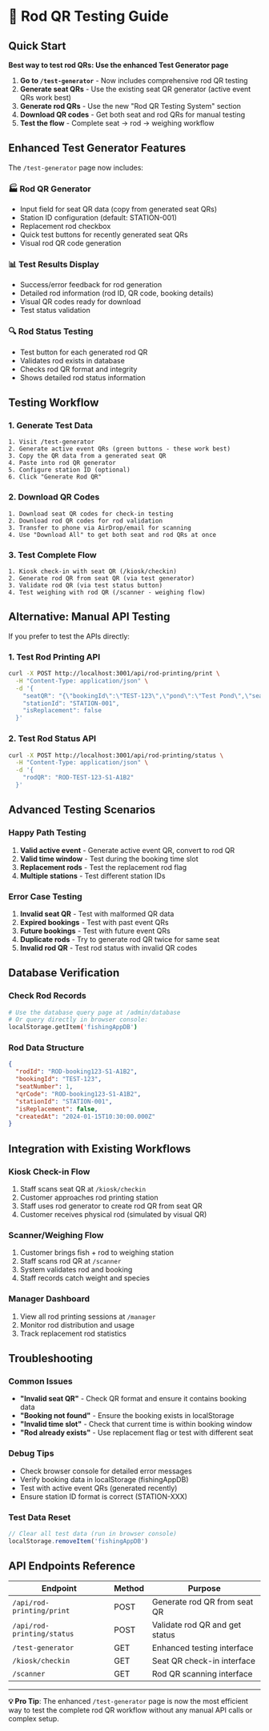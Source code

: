 # 🎣 Rod QR Testing Guide

## Quick Start

**Best way to test rod QRs: Use the enhanced Test Generator page**

1. **Go to `/test-generator`** - Now includes comprehensive rod QR testing
2. **Generate seat QRs** - Use the existing seat QR generator (active event QRs work best)
3. **Generate rod QRs** - Use the new "Rod QR Testing System" section
4. **Download QR codes** - Get both seat and rod QRs for manual testing
5. **Test the flow** - Complete seat → rod → weighing workflow

## Enhanced Test Generator Features

The `/test-generator` page now includes:

### 🏭 Rod QR Generator
- Input field for seat QR data (copy from generated seat QRs)
- Station ID configuration (default: STATION-001)
- Replacement rod checkbox
- Quick test buttons for recently generated seat QRs
- Visual rod QR code generation

### 📊 Test Results Display
- Success/error feedback for rod generation
- Detailed rod information (rod ID, QR code, booking details)
- Visual QR codes ready for download
- Test status validation

### 🔍 Rod Status Testing
- Test button for each generated rod QR
- Validates rod exists in database
- Checks rod QR format and integrity
- Shows detailed rod status information

## Testing Workflow

### 1. Generate Test Data
```
1. Visit /test-generator
2. Generate active event QRs (green buttons - these work best)
3. Copy the QR data from a generated seat QR
4. Paste into rod QR generator
5. Configure station ID (optional)
6. Click "Generate Rod QR"
```

### 2. Download QR Codes
```
1. Download seat QR codes for check-in testing
2. Download rod QR codes for rod validation
3. Transfer to phone via AirDrop/email for scanning
4. Use "Download All" to get both seat and rod QRs at once
```

### 3. Test Complete Flow
```
1. Kiosk check-in with seat QR (/kiosk/checkin)
2. Generate rod QR from seat QR (via test generator)
3. Validate rod QR (via test status button)
4. Test weighing with rod QR (/scanner - weighing flow)
```

## Alternative: Manual API Testing

If you prefer to test the APIs directly:

### 1. Test Rod Printing API
```bash
curl -X POST http://localhost:3001/api/rod-printing/print \
  -H "Content-Type: application/json" \
  -d '{
    "seatQR": "{\"bookingId\":\"TEST-123\",\"pond\":\"Test Pond\",\"seats\":[\"1\"],\"date\":\"2024-01-15\",\"timeSlot\":\"14:00-16:00\"}",
    "stationId": "STATION-001",
    "isReplacement": false
  }'
```

### 2. Test Rod Status API
```bash
curl -X POST http://localhost:3001/api/rod-printing/status \
  -H "Content-Type: application/json" \
  -d '{
    "rodQR": "ROD-TEST-123-S1-A1B2"
  }'
```

## Advanced Testing Scenarios

### Happy Path Testing
1. **Valid active event** - Generate active event QR, convert to rod QR
2. **Valid time window** - Test during the booking time slot
3. **Replacement rods** - Test the replacement rod flag
4. **Multiple stations** - Test different station IDs

### Error Case Testing
1. **Invalid seat QR** - Test with malformed QR data
2. **Expired bookings** - Test with past event QRs
3. **Future bookings** - Test with future event QRs
4. **Duplicate rods** - Try to generate rod QR twice for same seat
5. **Invalid rod QR** - Test rod status with invalid QR codes

## Database Verification

### Check Rod Records
```bash
# Use the database query page at /admin/database
# Or query directly in browser console:
localStorage.getItem('fishingAppDB')
```

### Rod Data Structure
```json
{
  "rodId": "ROD-booking123-S1-A1B2",
  "bookingId": "TEST-123",
  "seatNumber": 1,
  "qrCode": "ROD-booking123-S1-A1B2",
  "stationId": "STATION-001",
  "isReplacement": false,
  "createdAt": "2024-01-15T10:30:00.000Z"
}
```

## Integration with Existing Workflows

### Kiosk Check-in Flow
1. Staff scans seat QR at `/kiosk/checkin`
2. Customer approaches rod printing station
3. Staff uses rod generator to create rod QR from seat QR
4. Customer receives physical rod (simulated by visual QR)

### Scanner/Weighing Flow
1. Customer brings fish + rod to weighing station
2. Staff scans rod QR at `/scanner`
3. System validates rod and booking
4. Staff records catch weight and species

### Manager Dashboard
1. View all rod printing sessions at `/manager`
2. Monitor rod distribution and usage
3. Track replacement rod statistics

## Troubleshooting

### Common Issues
- **"Invalid seat QR"** - Check QR format and ensure it contains booking data
- **"Booking not found"** - Ensure the booking exists in localStorage
- **"Invalid time slot"** - Check that current time is within booking window
- **"Rod already exists"** - Use replacement flag or test with different seat

### Debug Tips
- Check browser console for detailed error messages
- Verify booking data in localStorage (fishingAppDB)
- Test with active event QRs (generated recently)
- Ensure station ID format is correct (STATION-XXX)

### Test Data Reset
```javascript
// Clear all test data (run in browser console)
localStorage.removeItem('fishingAppDB')
```

## API Endpoints Reference

| Endpoint | Method | Purpose |
|----------|--------|---------|
| `/api/rod-printing/print` | POST | Generate rod QR from seat QR |
| `/api/rod-printing/status` | POST | Validate rod QR and get status |
| `/test-generator` | GET | Enhanced testing interface |
| `/kiosk/checkin` | GET | Seat QR check-in interface |
| `/scanner` | GET | Rod QR scanning interface |

---

**💡 Pro Tip**: The enhanced `/test-generator` page is now the most efficient way to test the complete rod QR workflow without any manual API calls or complex setup.
